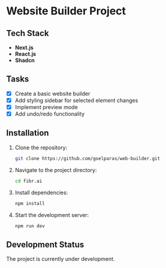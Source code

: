 # Website Builder Project

## Tech Stack

- **Next.js**
- **React.js**
- **Shadcn**

## Tasks

- [x] Create a basic website builder
- [x] Add styling sidebar for selected element changes
- [x] Implement preview mode
- [x] Add undo/redo functionality

## Installation

1. Clone the repository:
   ```bash
   git clone https://github.com/goelparas/web-builder.git
   ```
2. Navigate to the project directory:
   ```bash
   cd fibr.ai
   ```
3. Install dependencies:
   ```bash
   npm install
   ```
4. Start the development server:
   ```bash
   npm run dev
   ```
## Development Status
The project is currently under development.

